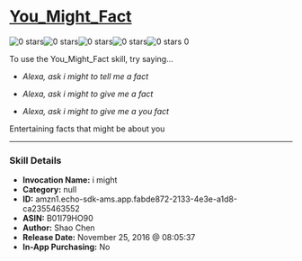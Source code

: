 # [You_Might_Fact](http://alexa.amazon.com/#skills/amzn1.echo-sdk-ams.app.fabde872-2133-4e3e-a1d8-ca2355463552)
![0 stars](../../images/ic_star_border_black_18dp_1x.png)![0 stars](../../images/ic_star_border_black_18dp_1x.png)![0 stars](../../images/ic_star_border_black_18dp_1x.png)![0 stars](../../images/ic_star_border_black_18dp_1x.png)![0 stars](../../images/ic_star_border_black_18dp_1x.png) 0

To use the You_Might_Fact skill, try saying...

* *Alexa, ask i might to tell me a fact*

* *Alexa, ask i might to give me a fact*

* *Alexa, ask i might to give me a you fact*

Entertaining facts that might be about you

***

### Skill Details

* **Invocation Name:** i might
* **Category:** null
* **ID:** amzn1.echo-sdk-ams.app.fabde872-2133-4e3e-a1d8-ca2355463552
* **ASIN:** B01I79HO90
* **Author:** Shao Chen
* **Release Date:** November 25, 2016 @ 08:05:37
* **In-App Purchasing:** No
